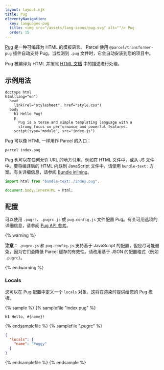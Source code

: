 ```yaml
---
layout: layout.njk
title: Pug
eleventyNavigation:
  key: languages-pug
  title: <img src="/assets/lang-icons/pug.svg" alt=""/> Pug
  order: 15
---
```


[Pug](https://pugjs.org) 是一种可编译为 HTML 的模板语言。 Parcel 使用 `@parcel/transformer-pug` 插件自动支持 Pug。当检测到 `.pug` 文件时，它会自动安装到您的项目中。

Pug 被编译为 HTML 并按照 [HTML 文档](/languages/html/) 中的描述进行处理。

## 示例用法

```pug
doctype html
html(lang="en")
  head
    link(rel="stylesheet", href="style.css")
  body
    h1 Hello Pug!
    p.
      Pug is a terse and simple templating language with a
      strong focus on performance and powerful features.
    script(type="module", src="index.js")
```

Pug 可以像 HTML 一样用作 Parcel 的入口：

```shell
parcel index.pug
```

Pug 也可以在任何允许 URL 的地方引用，例如在 HTML 文件中，或从 JS 文件中。要将编译后的 HTML 内联到 JavaScript 文件中，请使用 `bundle-text:` 方案。有关详细信息，请参阅 [Bundle inlining](/features/bundle-inlining/)。

```js
import html from "bundle-text:./index.pug";

document.body.innerHTML = html;
```

## 配置

可以使用 `.pugrc`、`.pugrc.js` 或 `pug.config.js` 文件配置 Pug。有关可用选项的详细信息，请参阅 [Pug API 参考](https://pugjs.org/api/reference.html)。

{% warning %}

**注意：** `.pugrc.js` 和 `pug.config.js` 支持基于 JavaScript 的配置，但应尽可能避免，因为它们会降低 Parcel 缓存的有效性。请改用基于 JSON 的配置格式（例如 `.pugrc`）。

{% endwarning %}

### Locals

您可以在 Pug 配置中定义一个 `locals` 对象，这将在渲染时提供给您的 Pug 模板。

{% sample %}
{% samplefile "index.pug" %}

```pug
h1 Hello, #{name}!
```

{% endsamplefile %}
{% samplefile ".pugrc" %}

```json
{
  "locals": {
    "name": "Puggy"
  }
}
```

{% endsamplefile %}
{% endsample %}
